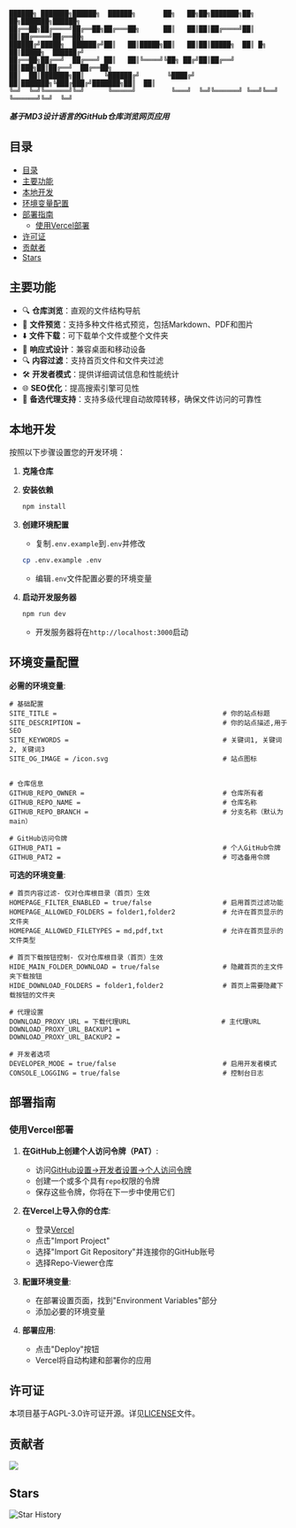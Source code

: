 ```
██████╗ ███████╗██████╗  ██████╗       ██╗   ██╗██╗███████╗██╗    ██╗███████╗██████╗ 
██╔══██╗██╔════╝██╔══██╗██╔═══██╗      ██║   ██║██║██╔════╝██║    ██║██╔════╝██╔══██╗
██████╔╝█████╗  ██████╔╝██║   ██║█████╗██║   ██║██║█████╗  ██║ █╗ ██║█████╗  ██████╔╝
██╔══██╗██╔══╝  ██╔═══╝ ██║   ██║╚════╝╚██╗ ██╔╝██║██╔══╝  ██║███╗██║██╔══╝  ██╔══██╗
██║  ██║███████╗██║     ╚██████╔╝       ╚████╔╝ ██║███████╗╚███╔███╔╝███████╗██║  ██║
╚═╝  ╚═╝╚══════╝╚═╝      ╚═════╝         ╚═══╝  ╚═╝╚══════╝ ╚══╝╚══╝ ╚══════╝╚═╝  ╚═╝
```
***基于MD3设计语言的GitHub仓库浏览网页应用***

## 目录

- [目录](#目录)
- [主要功能](#主要功能)
- [本地开发](#本地开发)
- [环境变量配置](#环境变量配置)
- [部署指南](#部署指南)
  - [使用Vercel部署](#使用vercel部署)
- [许可证](#许可证)
- [贡献者](#贡献者)
- [Stars](#stars)

## 主要功能

- 🔍 **仓库浏览**：直观的文件结构导航
- 📄 **文件预览**：支持多种文件格式预览，包括Markdown、PDF和图片
- ⬇️ **文件下载**：可下载单个文件或整个文件夹
- 🔄 **响应式设计**：兼容桌面和移动设备
- 🔍 **内容过滤**：支持首页文件和文件夹过滤
- 🛠️ **开发者模式**：提供详细调试信息和性能统计
- 🌐 **SEO优化**：提高搜索引擎可见性
- 🔄 **备选代理支持**：支持多级代理自动故障转移，确保文件访问的可靠性

## 本地开发

按照以下步骤设置您的开发环境：

1. **克隆仓库**

2. **安装依赖**

   ```bash
   npm install
   ```

3. **创建环境配置**
   - 复制`.env.example`到`.env`并修改

   ```bash
   cp .env.example .env
   ```

   - 编辑`.env`文件配置必要的环境变量

4. **启动开发服务器**

   ```bash
   npm run dev
   ```

   - 开发服务器将在`http://localhost:3000`启动

## 环境变量配置

**必需的环境变量**:

```env
# 基础配置
SITE_TITLE =                                          # 你的站点标题
SITE_DESCRIPTION =                                    # 你的站点描述,用于SEO
SITE_KEYWORDS =                                       # 关键词1, 关键词2, 关键词3
SITE_OG_IMAGE = /icon.svg                             # 站点图标


# 仓库信息
GITHUB_REPO_OWNER =                                   # 仓库所有者
GITHUB_REPO_NAME =                                    # 仓库名称
GITHUB_REPO_BRANCH =                                  # 分支名称（默认为main）

# GitHub访问令牌
GITHUB_PAT1 =                                         # 个人GitHub令牌
GITHUB_PAT2 =                                         # 可选备用令牌
```

**可选的环境变量**:

```env
# 首页内容过滤- 仅对仓库根目录（首页）生效
HOMEPAGE_FILTER_ENABLED = true/false                  # 启用首页过滤功能
HOMEPAGE_ALLOWED_FOLDERS = folder1,folder2            # 允许在首页显示的文件夹
HOMEPAGE_ALLOWED_FILETYPES = md,pdf,txt               # 允许在首页显示的文件类型

# 首页下载按钮控制- 仅对仓库根目录（首页）生效
HIDE_MAIN_FOLDER_DOWNLOAD = true/false                # 隐藏首页的主文件夹下载按钮
HIDE_DOWNLOAD_FOLDERS = folder1,folder2               # 首页上需要隐藏下载按钮的文件夹

# 代理设置
DOWNLOAD_PROXY_URL = 下载代理URL                       # 主代理URL
DOWNLOAD_PROXY_URL_BACKUP1 =
DOWNLOAD_PROXY_URL_BACKUP2 =

# 开发者选项
DEVELOPER_MODE = true/false                           # 启用开发者模式
CONSOLE_LOGGING = true/false                          # 控制台日志
```

## 部署指南

### 使用Vercel部署

1. **在GitHub上创建个人访问令牌（PAT）**:
   - 访问[GitHub设置→开发者设置→个人访问令牌](https://github.com/settings/tokens)
   - 创建一个或多个具有`repo`权限的令牌
   - 保存这些令牌，你将在下一步中使用它们

2. **在Vercel上导入你的仓库**:
   - 登录[Vercel](https://vercel.com)
   - 点击"Import Project"
   - 选择"Import Git Repository"并连接你的GitHub账号
   - 选择Repo-Viewer仓库

3. **配置环境变量**:
   - 在部署设置页面，找到"Environment Variables"部分
   - 添加必要的环境变量

4. **部署应用**:
   - 点击"Deploy"按钮
   - Vercel将自动构建和部署你的应用

## 许可证

本项目基于AGPL-3.0许可证开源。详见[LICENSE](LICENSE)文件。

## 贡献者

<a href="https://github.com/UE-DND/Repo-Viewer/graphs/contributors">
  <img src="https://contrib.rocks/image?repo=UE-DND/Repo-Viewer"/>
</a>

## Stars

![Star History](https://api.star-history.com/svg?repos=UE-DND/Repo-Viewer&type=Date)
